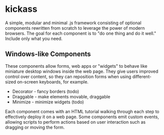 # kickass

A simple, modular and minimal .js framework consisting 
of optional components rewritten from scratch to 
leverage the power of modern browsers. The goal for each 
component is to "do one thing and do it well." Include 
only what you need.

## Windows-like Components

These components allow forms, web apps or "widgets" to 
behave like miniature desktop windows inside the web 
page. They give users improved control over content, so 
they can reposition forms when using different-sized 
on-screen keyboards, for example.

 * Decorator  - fancy borders (todo)
 * Draggable - make elements movable, draggable
 * Minimize - minimize widgets (todo)
 
Each component comes with an HTML tutorial walking 
through each step to effectively deploy it on a web 
page. Some components emit custom events, allowing 
scripts to perform actions based on user interaction 
such as dragging or moving the form.
